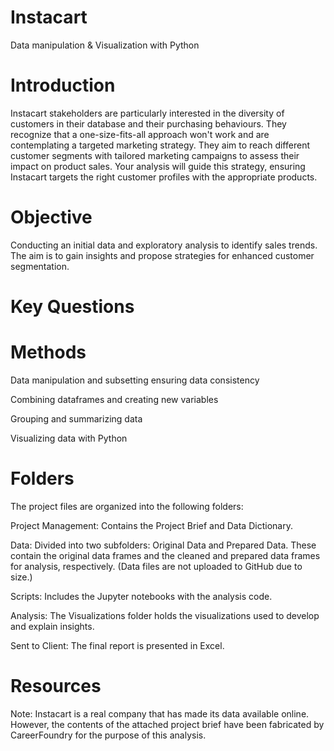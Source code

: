 # Instacart
 Data manipulation & Visualization with Python

# Introduction
Instacart stakeholders are particularly interested in the diversity of customers in their database and their purchasing behaviours. They recognize that a one-size-fits-all approach won't work and are contemplating a targeted marketing strategy. They aim to reach different customer segments with tailored marketing campaigns to assess their impact on product sales. Your analysis will guide this strategy, ensuring Instacart targets the right customer profiles with the appropriate products.

# Objective
Conducting an initial data and exploratory analysis to identify sales trends. The aim is to gain insights and propose strategies for enhanced customer segmentation.

# Key Questions

# Methods

Data manipulation and subsetting ensuring data consistency

Combining dataframes and creating new variables

Grouping and summarizing data

Visualizing data with Python

# Folders

The project files are organized into the following folders:

Project Management: Contains the Project Brief and Data Dictionary.

Data: Divided into two subfolders: Original Data and Prepared Data. These contain the original data frames and the cleaned and prepared data frames for analysis, respectively. (Data files are not uploaded to GitHub due to size.)

Scripts: Includes the Jupyter notebooks with the analysis code.

Analysis: The Visualizations folder holds the visualizations used to develop and explain insights.

Sent to Client: The final report is presented in Excel.

# Resources
Note: Instacart is a real company that has made its data available online. However, the contents of the attached project brief have been fabricated by CareerFoundry for the purpose of this analysis.
